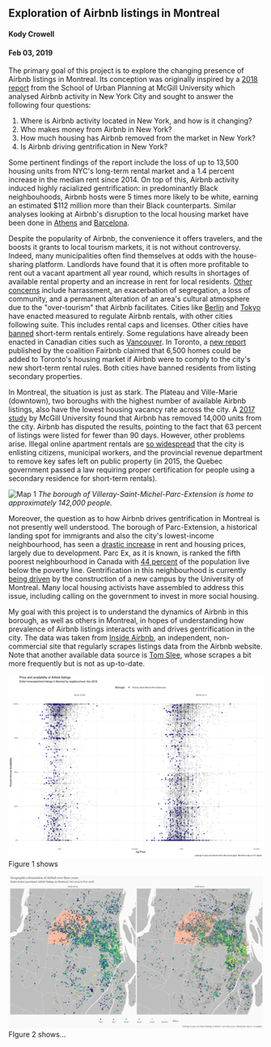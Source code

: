 ## Exploration of Airbnb listings in Montreal
#### Kody Crowell
#### Feb 03, 2019
The primary goal of this project is to explore the changing presence of Airbnb listings in Montreal. Its conception was originally inspired by a [2018 report](https://mcgill.ca/newsroom/files/newsroom/channels/attach/airbnb-report.pdf) from the School of Urban Planning at McGill University which analysed Airbnb activity in New York City and sought to answer the following four questions:

1. Where is Airbnb activity located in New York, and how is it changing?
2. Who makes money from Airbnb in New York?
3. How much housing has Airbnb removed from the market in New York?
4. Is Airbnb driving gentrification in New York?

Some pertinent findings of the report include the loss of up to 13,500 housing units from NYC's long-term rental market and a 1.4 percent increase in the median rent since 2014. On top of this, Airbnb activity induced highly racialized gentrification: in predominantly Black neighbouhoods, Airbnb hosts were 5 times more likely to be white, earning an estimated $112 million more than their Black counterparts. Similar analyses looking at Airbnb's disruption to the local housing market have been done in [Athens](https://medium.com/athenslivegr/mapping-the-dominance-of-airbnb-in-athens-4cb9e0657e80) and [Barcelona](https://towardsdatascience.com/statistical-overview-of-barcelonas-airbnb-market-83dc7d6be648).

Despite the popularity of Airbnb, the convenience it offers travelers, and the boosts it grants to local tourism markets, it is not without controversy. Indeed, many municipalities often find themselves at odds with the house-sharing platform. Landlords have found that it is often more profitable to rent out a vacant apartment all year round, which results in shortages of available rental property and an increase in rent for local residents. [Other concerns](https://www.bbc.com/news/business-45083954) include harrassment, an exacerbation of segregation, a loss of community, and a permanent alteration of an area's cultural atmosphere due to the "over-tourism" that Airbnb facilitates. Cities like [Berlin](https://www.bbc.com/news/av/technology-36185271/berlin-cracks-down-on-airbnb-rentals) and [Tokyo](https://www.bbc.com/news/business-44409187) have enacted measured to regulate Airbnb rentals, with other cities following suite. This includes rental caps and licenses. Other cities have [banned](https://www.nytimes.com/2018/06/23/world/europe/tourism-spain-airbnb-ban.html) short-term rentals entirely. Some regulations have already been enacted in Canadian cities such as [Vancouver](https://www.nytimes.com/2017/11/15/world/canada/vancouver-housing-airbnb.html?module=inline). In Toronto, a [new report](https://www.cbc.ca/news/canada/toronto/fairbnb-report-short-term-rentals-entire-homes-lost-1.4971332) published by the coalition Fairbnb claimed that 6,500 homes could be added to Toronto's housing market if Airbnb were to comply to the city's new short-term rental rules. Both cities have banned residents from listing secondary properties.

In Montreal, the situation is just as stark. The Plateau and Ville-Marie (downtown), two boroughs with the highest number of available Airbnb listings, also have the lowest housing vacancy rate across the city. A [2017 study](https://globalnews.ca/news/4271771/montreal-borough-votes-to-restrict-airbnb-style-rentals-in-downtown-core/) by McGill University found that Airbnb has removed 14,000 units from the city. Airbnb has disputed the results, pointing to the fact that 63 percent of listings were listed for fewer than 90 days. However, other problems arise. Illegal online apartment rentals are [so widespread](https://globalnews.ca/news/4826933/montreal-airbnb-illegal-apartments/) that the city is enlisting citizens, municipal workers, and the provincial revenue department to remove key safes left on public property (in 2015, the Quebec government passed a law requiring proper certification for people using a secondary residence for short-term rentals). 

![Map 1](https://upload.wikimedia.org/wikipedia/commons/6/66/Carte_localisation_Montr%C3%A9al_-_Villeray%E2%80%93Saint-Michel%E2%80%93Parc-Extension.svg)
*The borough of Villeray-Saint-Michel-Parc-Extension is home to approximately 142,000 people.*

Moreover, the question as to how Airbnb drives gentrification in Montreal is not presently well understood. The borough of Parc-Extension, a historical landing spot for immigrants and also the city's lowest-income neighbourhood, has seen a [drastic increase](https://www.cbc.ca/news/canada/montreal/parc-extension-gentrification-universite-de-montreal-1.4650697) in rent and housing prices, largely due to development. Parc Ex, as it is known, is ranked the fifth poorest neighbourhood in Canada with [44 percent](http://www.centraide-mtl.org/documents/5779/upload/documents/PortraitDeTerritoire_VilleraySaintMichel_Parc-Extension-Ang_1.pdf) of the population live below the poverty line. Gentrification in this neighbourhood is currently [being driven](https://www.nationalobserver.com/2018/12/11/features/new-university-campus-squeezing-montreals-poorest-neighbourhood?fbclid=IwAR3WPFMGHPIpkohXBTcCjrFy7GL5U0mHr8QlczXxG5DMqXjALGgrTC5du-c) by the construction of a new campus by the University of Montreal. Many local housing activists have assembled to address this issue, including calling on the government to invest in more social housing.

My goal with this project is to understand the dynamics of Airbnb in this borough, as well as others in Montreal, in hopes of understanding how prevalence of Airbnb listings interacts with and drives gentrification in the city. The data was taken from [Inside Airbnb](http://insideairbnb.com/get-the-data.html), an independent, non-commercial site that regularly scrapes listings data from the Airbnb website. Note that another available data source is [Tom Slee](http://tomslee.net/airbnb-data-collection-get-the-data), whose scrapes a bit more frequently but is not as up-to-date.

![Figure 1](https://raw.githubusercontent.com/eisengrim/airbnb/master/airbnb-availability.png) Figure 1 shows 

![Figure 2](https://raw.githubusercontent.com/eisengrim/airbnb/master/airbnb-colonization-1.png) FIgure 2 shows...
                                                         
